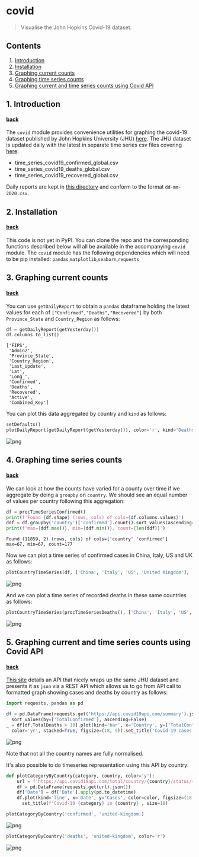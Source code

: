 # covid <a name="top-of-covid-notebook"></a>
> Visualise the John Hopkins Covid-19 dataset.


## Contents
1. [Introduction](#covid-intro)
2. [Installation](#covid-install)
3. [Graphing current counts](#covid-current)
4. [Graphing time series counts](#covid-timeseries)
5. [Graphing current and time series counts using Covid API](#covid-api)

## 1. Introduction <a name="covid-intro"></a>
#### [back](#top-of-covid-notebook)

The `covid` module provides convenience utilities for graphing the covid-19 dataset published by John Hopkins University (JHU) [here](https://github.com/CSSEGISandData/COVID-19).  The JHU dataset is updated daily with the latest in separate time series csv files covering [here](https://github.com/CSSEGISandData/COVID-19/tree/master/csse_covid_19_data/csse_covid_19_time_series):
* time_series_covid19_confirmed_global.csv
* time_series_covid19_deaths_global.csv
* time_series_covid19_recovered_global.csv

Daily reports are kept in [this directory](https://github.com/CSSEGISandData/COVID-19/blob/master/csse_covid_19_data/csse_covid_19_daily_reports) and conform to the format `dd-mm-2020.csv`.

## 2. Installation <a name="covid-install"></a>
#### [back](#top-of-covid-notebook)

This code is not yet in PyPI.  You can clone the repo and the corresponding functions described below will all be available in the accompanying `covid` module.  The `covid` module has the following dependencies which will need to be pip installed: `pandas`,`matplotlib`,`seaborn`,`requests`

## 3. Graphing current counts <a name="covid-current"></a>
#### [back](#top-of-covid-notebook)

You can use `getDailyReport` to obtain a `pandas` dataframe holding the latest values for each of `["Confirmed","Deaths","Recovered"]` by both `Province_State` and `Country_Region` as follows:

```python
df = getDailyReport(getYesterday())
df.columns.to_list()
```




    ['FIPS',
     'Admin2',
     'Province_State',
     'Country_Region',
     'Last_Update',
     'Lat',
     'Long_',
     'Confirmed',
     'Deaths',
     'Recovered',
     'Active',
     'Combined_Key']



You can plot this data aggregated by country and `kind` as follows:

```python
setDefaults()
plotDailyReport(getDailyReport(getYesterday()), color='r', kind='Deaths')
```


![png](docs/images/output_9_0.png)


## 4. Graphing time series counts <a name="covid-timeseries"></a>
#### [back](#top-of-covid-notebook)

We can look at how the counts have varied for a county over time if we aggregate by doing a `groupby` on `country`.  We should see an equal number of values per country following this aggregation:  

```python
df = procTimeSeriesConfirmed()
print(f'Found {df.shape} (rows, cols) of cols={df.columns.values}')
ddf = df.groupby('country')['confirmed'].count().sort_values(ascending=True)
print(f'max={ddf.max()}, min={ddf.min()}, count={len(ddf)}')
```

    Found (11859, 2) (rows, cols) of cols=['country' 'confirmed']
    max=67, min=67, count=177


Now we can plot a time series of confirmed cases in China, Italy, US and UK as follows:

```python
plotCountryTimeSeries(df, ['China', 'Italy', 'US', 'United Kingdom'], 'Confirmed infections')
```


![png](docs/images/output_14_0.png)


And we can plot a time series of recorded deaths in these same countries as follows:

```python
plotCountryTimeSeries(procTimeSeriesDeaths(), ['China', 'Italy', 'US', 'United Kingdom'], 'Deaths')
```


![png](docs/images/output_16_0.png)


## 5. Graphing current and time series counts using Covid API <a name="covid-api"></a>
#### [back](#top-of-covid-notebook)

[This site](https://covid19api.com/) details an API that nicely wraps up the same JHU dataset and presents it as `json` via a REST API which allows us to go from API call to formatted graph showing cases and deaths by country as follows:

```python
import requests, pandas as pd

df = pd.DataFrame(requests.get('https://api.covid19api.com/summary').json().get('Countries')).\
  sort_values(by=['TotalConfirmed'], ascending=False)
_ = df[df.TotalDeaths > 10].plot(kind='bar', x='Country', y=['TotalConfirmed', 'TotalDeaths'],\
  color='yr', stacked=True, figsize=(18, 9)).set_title('Covid-19 cases and deaths', size=18)
```


![png](docs/images/output_19_0.png)


Note that not all the country names are fully normalised.

It's also possible to do timeseries representation using this API by country:

```python
def plotCategoryByCountry(category, country, color='y'):
    url = f'https://api.covid19api.com/total/country/{country}/status/{category}'
    df = pd.DataFrame(requests.get(url).json())
    df['Date'] = df['Date'].apply(pd.to_datetime)
    df.plot(kind='line', x='Date', y='Cases', color=color, figsize=(18, 9)).\
      set_title(f'Covid-19 {category} in {country}', size=18)

plotCategoryByCountry('confirmed', 'united-kingdom')
```


![png](docs/images/output_22_0.png)


```python
plotCategoryByCountry('deaths', 'united-kingdom', color='r')
```


![png](docs/images/output_23_0.png)

